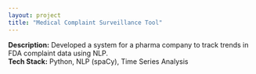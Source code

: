 ```yaml
---
layout: project
title: "Medical Complaint Surveillance Tool"
---
```


**Description:** Developed a system for a pharma company to track trends in FDA complaint data using NLP.  
**Tech Stack:** Python, NLP (spaCy), Time Series Analysis
